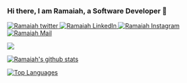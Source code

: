 <!-- ### Hi there 👋 -->

<!--
**christyram99/christyram99** is a ✨ _special_ ✨ repository because its `README.md` (this file) appears on your GitHub profile.

Here are some ideas to get you started:

- 🔭 I’m currently working on ...
- 🌱 I’m currently learning ...
- 👯 I’m looking to collaborate on ...
- 🤔 I’m looking for help with ...
- 💬 Ask me about ...
- 📫 How to reach me: ...
- 😄 Pronouns: ...
- ⚡ Fun fact: ...
-->

### Hi there, I am Ramaiah, a Software Developer 👋

<a href="https://twitter.com/ramaiahkethana">
  <img alt="Ramaiah twitter" src="https://raw.githubusercontent.com/ramiahkethana/ramiahkethana/main/assets/twitter.svg" />
</a>

<a href="https://linkedin.com/in/ramaiahkethana">
  <img alt="Ramaiah LinkedIn" src="https://raw.githubusercontent.com/ramiahkethana/ramiahkethana/main/assets/linkedin.svg" />
</a>

<a href="https://instagram.com/ramaiahkethana">
  <img alt="Ramaiah Instagram" src="https://raw.githubusercontent.com/ramiahkethana/ramiahkethana/main/assets/instagram.svg" />
</a>

<a href="mailto:christyram99@gmail.com">
  <img alt="Ramaiah Mail" src="https://raw.githubusercontent.com/ramiahkethana/ramiahkethana/main/assets/gmail.svg" />
</a>
 
![](https://komarev.com/ghpvc/?username=ramaiahkethana&color=brightgreen)

[![Ramaiah's github stats](https://github-readme-stats.vercel.app/api?username=ramaiahkethana&count_private=true&show_icons=true&bg_color=#000)](https://github.com/anuraghazra/github-readme-stats)

[![Top Languages](https://github-readme-stats.vercel.app/api/top-langs/?username=ramaiahkethana&exclude_repo=store,MMS,Sara,faculty_blog,Find_Examination_Centre,Easy_Parking)](https://github.com/anuraghazra/github-readme-stats)
